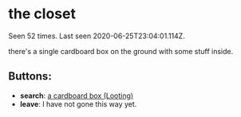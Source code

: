# the closet

Seen 52 times. Last seen 2020-06-25T23:04:01.114Z.

there's a single cardboard box on the ground with some stuff inside.

## Buttons:

- **search**: [a cardboard box (Looting)](a-cardboard-box--Looting--d01d6h.md)
- **leave**: I have not gone this way yet.